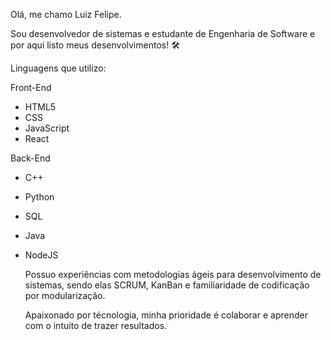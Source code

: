 Olá, me chamo Luiz Felipe.

Sou desenvolvedor de sistemas e estudante de Engenharia de Software e por aqui listo meus desenvolvimentos! 🛠️

Linguagens que utilizo:


Front-End
- HTML5
- CSS
- JavaScript
- React


Back-End 
- C++ 
- Python
- SQL
- Java
- NodeJS

  Possuo experiências com metodologias ágeis para desenvolvimento de sistemas, sendo elas SCRUM, KanBan e familiaridade de codificação por modularização.
  
  
  Apaixonado por técnologia, minha prioridade é colaborar e aprender com o intuito de trazer resultados.



<!---
FelipeJanuario/FelipeJanuario is a ✨ special ✨ repository because its `README.md` (this file) appears on your GitHub profile.
You can click the Preview link to take a look at your changes.
--->
